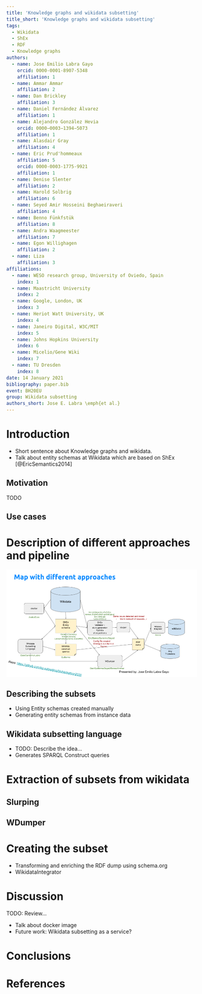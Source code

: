 ```yaml
---
title: 'Knowledge graphs and wikidata subsetting'
title_short: 'Knowledge graphs and wikidata subsetting'
tags:
  - Wikidata
  - ShEx
  - RDF
  - Knowledge graphs
authors:
  - name: Jose Emilio Labra Gayo
    orcid: 0000-0001-8907-5348
    affiliation: 1
  - name: Ammar Ammar
    affiliation: 2
  - name: Dan Brickley
    affiliation: 3
  - name: Daniel Fernández Álvarez
    affiliation: 1
  - name: Alejandro González Hevia
    orcid: 0000−0003−1394−5073
    affiliation: 1
  - name: Alasdair Gray
    affiliation: 4
  - name: Eric Prud'hommeaux
    affiliation: 5
    orcid: 0000-0003-1775-9921
    affiliation: 1
  - name: Denise Slenter
    affiliation: 2
  - name: Harold Solbrig
    affiliation: 6
  - name: Seyed Amir Hosseini Beghaeiraveri
    affiliation: 4
  - name: Benno Fünkfstük
    affiliation: 8
  - name: Andra Waagmeester
    affiliation: 7
  - name: Egon Willighagen
    affiliation: 2
  - name: Liza
    affiliation: 3
affiliations:
  - name: WESO research group, University of Oviedo, Spain
    index: 1
  - name: Maastricht University
    index: 2
  - name: Google, London, UK
    index: 3
  - name: Heriot Watt University, UK
    index: 4
  - name: Janeiro Digital, W3C/MIT
    index: 5
  - name: Johns Hopkins University
    index: 6
  - name: Micelio/Gene Wiki
    index: 7
  - name: TU Dresden
    index: 8
date: 14 January 2021
bibliography: paper.bib
event: BH20EU
group: Wikidata subsetting
authors_short: Jose E. Labra \emph{et al.}
---
```


<!--

The paper.md, bibtex and figure file can be found in this repo:

  https://github.com/kg-subsetting/preprint-biohackrxiv

-->

# Introduction

- Short sentence about Knowledge graphs and wikidata. 
- Talk about entity schemas at Wikidata which are based on ShEx [@EricSemantics2014]

## Motivation

TODO

## Use cases

# Description of different approaches and pipeline

![Diagram presenting the different approaches \label{fig}](./schema.png)

## Describing the subsets

- Using Entity schemas created manually
- Generating entity schemas from instance data

## Wikidata subsetting language

- TODO: Describe the idea...
- Generates SPARQL Construct queries

# Extraction of subsets from wikidata

## Slurping 

## WDumper

# Creating the subset

- Transforming and enriching the RDF dump using schema.org
- WikidataIntegrator

# Discussion

TODO: Review...

- Talk about docker image
- Future work: Wikidata subsetting as a service?

# Conclusions


# References
